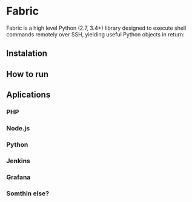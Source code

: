 # Fabric
Fabric is a high level Python (2.7, 3.4+) library designed to execute shell commands remotely over SSH, yielding useful Python objects in return:

## Instalation

## How to run

## Aplications

### PHP

### Node.js 

### Python

### Jenkins

### Grafana

### Somthin else?